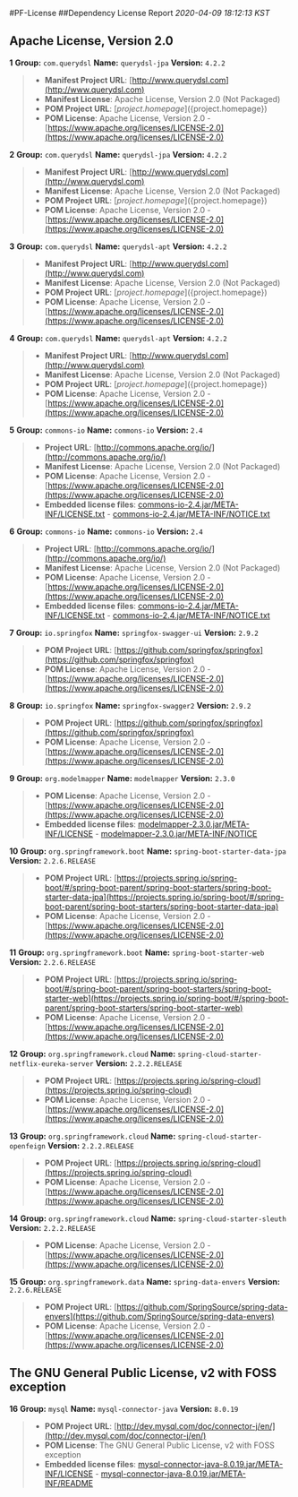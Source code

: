 
#PF-License
##Dependency License Report
_2020-04-09 18:12:13 KST_
## Apache License, Version 2.0

**1** **Group:** `com.querydsl` **Name:** `querydsl-jpa` **Version:** `4.2.2` 
> - **Manifest Project URL**: [http://www.querydsl.com](http://www.querydsl.com)
> - **Manifest License**: Apache License, Version 2.0 (Not Packaged)
> - **POM Project URL**: [${project.homepage}](${project.homepage})
> - **POM License**: Apache License, Version 2.0 - [https://www.apache.org/licenses/LICENSE-2.0](https://www.apache.org/licenses/LICENSE-2.0)

**2** **Group:** `com.querydsl` **Name:** `querydsl-jpa` **Version:** `4.2.2` 
> - **Manifest Project URL**: [http://www.querydsl.com](http://www.querydsl.com)
> - **Manifest License**: Apache License, Version 2.0 (Not Packaged)
> - **POM Project URL**: [${project.homepage}](${project.homepage})
> - **POM License**: Apache License, Version 2.0 - [https://www.apache.org/licenses/LICENSE-2.0](https://www.apache.org/licenses/LICENSE-2.0)

**3** **Group:** `com.querydsl` **Name:** `querydsl-apt` **Version:** `4.2.2` 
> - **Manifest Project URL**: [http://www.querydsl.com](http://www.querydsl.com)
> - **Manifest License**: Apache License, Version 2.0 (Not Packaged)
> - **POM Project URL**: [${project.homepage}](${project.homepage})
> - **POM License**: Apache License, Version 2.0 - [https://www.apache.org/licenses/LICENSE-2.0](https://www.apache.org/licenses/LICENSE-2.0)

**4** **Group:** `com.querydsl` **Name:** `querydsl-apt` **Version:** `4.2.2` 
> - **Manifest Project URL**: [http://www.querydsl.com](http://www.querydsl.com)
> - **Manifest License**: Apache License, Version 2.0 (Not Packaged)
> - **POM Project URL**: [${project.homepage}](${project.homepage})
> - **POM License**: Apache License, Version 2.0 - [https://www.apache.org/licenses/LICENSE-2.0](https://www.apache.org/licenses/LICENSE-2.0)

**5** **Group:** `commons-io` **Name:** `commons-io` **Version:** `2.4` 
> - **Project URL**: [http://commons.apache.org/io/](http://commons.apache.org/io/)
> - **Manifest License**: Apache License, Version 2.0 (Not Packaged)
> - **POM License**: Apache License, Version 2.0 - [https://www.apache.org/licenses/LICENSE-2.0](https://www.apache.org/licenses/LICENSE-2.0)
> - **Embedded license files**: [commons-io-2.4.jar/META-INF/LICENSE.txt](build/reports/dependency-license/commons-io-2.4.jar/META-INF/LICENSE.txt) 
    - [commons-io-2.4.jar/META-INF/NOTICE.txt](build/reports/dependency-license/commons-io-2.4.jar/META-INF/NOTICE.txt)

**6** **Group:** `commons-io` **Name:** `commons-io` **Version:** `2.4` 
> - **Project URL**: [http://commons.apache.org/io/](http://commons.apache.org/io/)
> - **Manifest License**: Apache License, Version 2.0 (Not Packaged)
> - **POM License**: Apache License, Version 2.0 - [https://www.apache.org/licenses/LICENSE-2.0](https://www.apache.org/licenses/LICENSE-2.0)
> - **Embedded license files**: [commons-io-2.4.jar/META-INF/LICENSE.txt](build/reports/dependency-license/commons-io-2.4.jar/META-INF/LICENSE.txt) 
    - [commons-io-2.4.jar/META-INF/NOTICE.txt](build/reports/dependency-license/commons-io-2.4.jar/META-INF/NOTICE.txt)

**7** **Group:** `io.springfox` **Name:** `springfox-swagger-ui` **Version:** `2.9.2` 
> - **POM Project URL**: [https://github.com/springfox/springfox](https://github.com/springfox/springfox)
> - **POM License**: Apache License, Version 2.0 - [https://www.apache.org/licenses/LICENSE-2.0](https://www.apache.org/licenses/LICENSE-2.0)

**8** **Group:** `io.springfox` **Name:** `springfox-swagger2` **Version:** `2.9.2` 
> - **POM Project URL**: [https://github.com/springfox/springfox](https://github.com/springfox/springfox)
> - **POM License**: Apache License, Version 2.0 - [https://www.apache.org/licenses/LICENSE-2.0](https://www.apache.org/licenses/LICENSE-2.0)

**9** **Group:** `org.modelmapper` **Name:** `modelmapper` **Version:** `2.3.0` 
> - **POM License**: Apache License, Version 2.0 - [https://www.apache.org/licenses/LICENSE-2.0](https://www.apache.org/licenses/LICENSE-2.0)
> - **Embedded license files**: [modelmapper-2.3.0.jar/META-INF/LICENSE](build/reports/dependency-license/modelmapper-2.3.0.jar/META-INF/LICENSE) 
    - [modelmapper-2.3.0.jar/META-INF/NOTICE](build/reports/dependency-license/modelmapper-2.3.0.jar/META-INF/NOTICE)

**10** **Group:** `org.springframework.boot` **Name:** `spring-boot-starter-data-jpa` **Version:** `2.2.6.RELEASE` 
> - **POM Project URL**: [https://projects.spring.io/spring-boot/#/spring-boot-parent/spring-boot-starters/spring-boot-starter-data-jpa](https://projects.spring.io/spring-boot/#/spring-boot-parent/spring-boot-starters/spring-boot-starter-data-jpa)
> - **POM License**: Apache License, Version 2.0 - [https://www.apache.org/licenses/LICENSE-2.0](https://www.apache.org/licenses/LICENSE-2.0)

**11** **Group:** `org.springframework.boot` **Name:** `spring-boot-starter-web` **Version:** `2.2.6.RELEASE` 
> - **POM Project URL**: [https://projects.spring.io/spring-boot/#/spring-boot-parent/spring-boot-starters/spring-boot-starter-web](https://projects.spring.io/spring-boot/#/spring-boot-parent/spring-boot-starters/spring-boot-starter-web)
> - **POM License**: Apache License, Version 2.0 - [https://www.apache.org/licenses/LICENSE-2.0](https://www.apache.org/licenses/LICENSE-2.0)

**12** **Group:** `org.springframework.cloud` **Name:** `spring-cloud-starter-netflix-eureka-server` **Version:** `2.2.2.RELEASE` 
> - **POM Project URL**: [https://projects.spring.io/spring-cloud](https://projects.spring.io/spring-cloud)
> - **POM License**: Apache License, Version 2.0 - [https://www.apache.org/licenses/LICENSE-2.0](https://www.apache.org/licenses/LICENSE-2.0)

**13** **Group:** `org.springframework.cloud` **Name:** `spring-cloud-starter-openfeign` **Version:** `2.2.2.RELEASE` 
> - **POM Project URL**: [https://projects.spring.io/spring-cloud](https://projects.spring.io/spring-cloud)
> - **POM License**: Apache License, Version 2.0 - [https://www.apache.org/licenses/LICENSE-2.0](https://www.apache.org/licenses/LICENSE-2.0)

**14** **Group:** `org.springframework.cloud` **Name:** `spring-cloud-starter-sleuth` **Version:** `2.2.2.RELEASE` 
> - **POM License**: Apache License, Version 2.0 - [https://www.apache.org/licenses/LICENSE-2.0](https://www.apache.org/licenses/LICENSE-2.0)

**15** **Group:** `org.springframework.data` **Name:** `spring-data-envers` **Version:** `2.2.6.RELEASE` 
> - **POM Project URL**: [https://github.com/SpringSource/spring-data-envers](https://github.com/SpringSource/spring-data-envers)
> - **POM License**: Apache License, Version 2.0 - [https://www.apache.org/licenses/LICENSE-2.0](https://www.apache.org/licenses/LICENSE-2.0)

## The GNU General Public License, v2 with FOSS exception

**16** **Group:** `mysql` **Name:** `mysql-connector-java` **Version:** `8.0.19` 
> - **POM Project URL**: [http://dev.mysql.com/doc/connector-j/en/](http://dev.mysql.com/doc/connector-j/en/)
> - **POM License**: The GNU General Public License, v2 with FOSS exception
> - **Embedded license files**: [mysql-connector-java-8.0.19.jar/META-INF/LICENSE](build/reports/dependency-license/mysql-connector-java-8.0.19.jar/META-INF/LICENSE) 
    - [mysql-connector-java-8.0.19.jar/META-INF/README](build/reports/dependency-license/mysql-connector-java-8.0.19.jar/META-INF/README)


